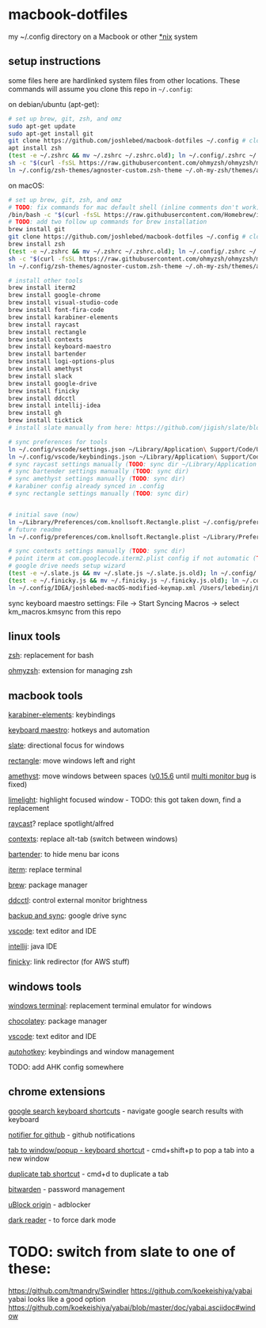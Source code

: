 # macbook-dotfiles

my ~/.config directory on a Macbook or other [\*nix](https://www.computerhope.com/jargon/num/nix.htm) system

## setup instructions

some files here are hardlinked system files from other locations. These commands will assume you clone this repo in `~/.config`:

on debian/ubuntu (apt-get):

```zsh
# set up brew, git, zsh, and omz
sudo apt-get update
sudo apt-get install git
git clone https://github.com/joshlebed/macbook-dotfiles ~/.config # clone this repo
apt install zsh
(test -e ~/.zshrc && mv ~/.zshrc ~/.zshrc.old); ln ~/.config/.zshrc ~/.zshrc # link zsh config
sh -c "$(curl -fsSL https://raw.githubusercontent.com/ohmyzsh/ohmyzsh/master/tools/install.sh)" # install omz
ln ~/.config/zsh-themes/agnoster-custom.zsh-theme ~/.oh-my-zsh/themes/agnoster-custom.zsh-theme # link omz theme
```

on macOS:

```zsh
# set up brew, git, zsh, and omz
# TODO: fix commands for mac default shell (inline comments don't work)
/bin/bash -c "$(curl -fsSL https://raw.githubusercontent.com/Homebrew/install/HEAD/install.sh)" # install homebrew
# TODO: add two follow up commands for brew installation
brew install git
git clone https://github.com/joshlebed/macbook-dotfiles ~/.config # clone this repo
brew install zsh
(test -e ~/.zshrc && mv ~/.zshrc ~/.zshrc.old); ln ~/.config/.zshrc ~/.zshrc # link zsh config
sh -c "$(curl -fsSL https://raw.githubusercontent.com/ohmyzsh/ohmyzsh/master/tools/install.sh)" # install omz
ln ~/.config/zsh-themes/agnoster-custom.zsh-theme ~/.oh-my-zsh/themes/agnoster-custom.zsh-theme # link omz theme

# install other tools
brew install iterm2
brew install google-chrome
brew install visual-studio-code
brew install font-fira-code
brew install karabiner-elements
brew install raycast
brew install rectangle
brew install contexts
brew install keyboard-maestro
brew install bartender
brew install logi-options-plus
brew install amethyst
brew install slack
brew install google-drive
brew install finicky
brew install ddcctl
brew install intellij-idea
brew install gh
brew install ticktick
# install slate manually from here: https://github.com/jigish/slate/blob/master/build/Release/Slate.dmg

# sync preferences for tools
ln ~/.config/vscode/settings.json ~/Library/Application\ Support/Code/User/settings.json # link vscode settings
ln ~/.config/vscode/keybindings.json ~/Library/Application\ Support/Code/User/keybindings.json # link vscode keybindings
# sync raycast settings manually (TODO: sync dir ~/Library/Application Support/com.raycast.macos)
# sync bartender settings manually (TODO: sync dir)
# sync amethyst settings manually (TODO: sync dir)
# karabiner config already synced in .config
# sync rectangle settings manually (TODO: sync dir)


# initial save (now)
ln ~/Library/Preferences/com.knollsoft.Rectangle.plist ~/.config/preferences/com.knollsoft.Rectangle.plist
# future readme
ln ~/.config/preferences/com.knollsoft.Rectangle.plist ~/Library/Preferences/com.knollsoft.Rectangle.plist

# sync contexts settings manually (TODO: sync dir)
# point iterm at com.googlecode.iterm2.plist config if not automatic (TODO: update this readme if it is automatic)
# google drive needs setup wizard
(test -e ~/.slate.js && mv ~/.slate.js ~/.slate.js.old); ln ~/.config/.slate.js ~/.slate.js  # link slate config
(test -e ~/.finicky.js && mv ~/.finicky.js ~/.finicky.js.old); ln ~/.config/.finicky.js ~/.finicky.js  # link finicky config
ln ~/.config/IDEA/joshlebed-macOS-modified-keymap.xml /Users/lebedinj/Library/Application\ Support/JetBrains/IntelliJIdea2023.1/keymaps/joshlebed-macOS-modified-keymap.xml # intellij/IDEA config
```

sync keyboard maestro settings: File -> Start Syncing Macros -> select km_macros.kmsync from this repo

## linux tools

[zsh](https://github.com/ohmyzsh/ohmyzsh/wiki/Installing-ZSH): replacement for bash

[ohmyzsh](https://github.com/ohmyzsh/ohmyzsh): extension for managing zsh

## macbook tools

[karabiner-elements](https://karabiner-elements.pqrs.org/): keybindings

[keyboard maestro](https://www.keyboardmaestro.com/main/): hotkeys and automation

[slate](https://github.com/jigish/slate): directional focus for windows

[rectangle](https://rectangleapp.com/): move windows left and right

[amethyst](https://ianyh.com/amethyst/): move windows between spaces ([v0.15.6](https://github.com/ianyh/Amethyst/releases/tag/v0.15.6) until [multi monitor bug](https://github.com/ianyh/Amethyst/issues/1436) is fixed)

[limelight](https://github.com/koekeishiya/limelight): highlight focused window - TODO: this got taken down, find a replacement

[raycast](https://www.raycast.com/)? replace spotlight/alfred

[contexts](https://contexts.co/): replace alt-tab (switch between windows)

[bartender](https://www.macbartender.com/Bartender4/): to hide menu bar icons

[iterm](https://iterm2.com/): replace terminal

[brew](https://brew.sh/): package manager

[ddcctl](https://github.com/kfix/ddcctl): control external monitor brightness

[backup and sync](https://www.google.com/drive/download/): google drive sync

[vscode](https://code.visualstudio.com/): text editor and IDE

[intellij](https://www.jetbrains.com/idea/): java IDE

[finicky](https://github.com/johnste/finicky): link redirector (for AWS stuff)

## windows tools

[windows terminal](https://github.com/microsoft/terminal): replacement terminal emulator for windows

[chocolatey](https://chocolatey.org/install#individual): package manager

[vscode](https://code.visualstudio.com/): text editor and IDE

[autohotkey](https://www.autohotkey.com/): keybindings and window management

TODO: add AHK config somewhere

## chrome extensions

[google search keyboard shortcuts](https://chrome.google.com/webstore/detail/google-search-keyboard-sh/iobmefdldoplhmonnnkchglfdeepnfhd) - navigate google search results with keyboard

[notifier for github](https://chrome.google.com/webstore/detail/notifier-for-github/lmjdlojahmbbcodnpecnjnmlddbkjhnn) - github notifications

[tab to window/popup - keyboard shortcut](https://chrome.google.com/webstore/detail/tab-to-windowpopup-keyboa/adbkphmimfcaeonicpmamfddbbnphikh) - cmd+shift+p to pop a tab into a new window

[duplicate tab shortcut](https://chrome.google.com/webstore/detail/duplicate-tab-shortcut/klehggjefofgiajjfpoebdidnpjmljhb) - cmd+d to duplicate a tab

[bitwarden](https://chrome.google.com/webstore/detail/bitwarden-free-password-m/nngceckbapebfimnlniiiahkandclblb) - password management

[uBlock origin](https://chrome.google.com/webstore/detail/ublock-origin/cjpalhdlnbpafiamejdnhcphjbkeiagm) - adblocker

[dark reader](https://chrome.google.com/webstore/detail/dark-reader/eimadpbcbfnmbkopoojfekhnkhdbieeh) - to force dark mode

# TODO: switch from slate to one of these:
https://github.com/tmandry/Swindler
https://github.com/koekeishiya/yabai
yabai looks like a good option
https://github.com/koekeishiya/yabai/blob/master/doc/yabai.asciidoc#window